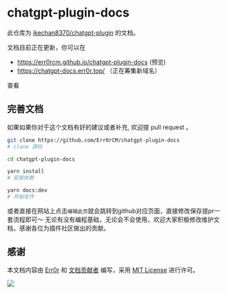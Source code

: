 # chatgpt-plugin-docs

此仓库为 [ikechan8370/chatgpt-plugin](https://github.com/ikechan8370/chatgpt-plugin) 的文档。

文档目前正在更新，你可以在

- https://err0rcm.github.io/chatgpt-plugin-docs (预览)
- https://chatgpt-docs.err0r.top/ （正在筹集新域名）

查看

## 完善文档

如果如果你对于这个文档有好的建议或者补充, 欢迎提 pull request 。
```sh
git clone https://github.com/Err0rCM/chatgpt-plugin-docs
# clone 源码

cd chatgpt-plugin-docs

yarn install
# 安装依赖

yarn docs:dev
# 开始写作
```

或者直接在网站上点击`编辑此页`就会跳转到github对应页面，直接修改保存提pr一套流程即可～
无论有没有编程基础，无论会不会使用，欢迎大家积极修改维护文档，感谢各位为插件社区做出的贡献。

## 感谢

本文档内容由 [Err0r](https://github.com/Err0rCM/) 和 [文档贡献者](https://github.com/Err0rCM/chatgpt-plugin-docs/graphs/contributors) 编写，采用 [MIT License](https://opensource.org/licenses/MIT) 进行许可。

<a href="https://github.com/err0rcm/chatgpt-plugin-docs/graphs/contributors">
  <img src="https://contrib.rocks/image?repo=err0rcm/chatgpt-plugin-docs" />
</a>
